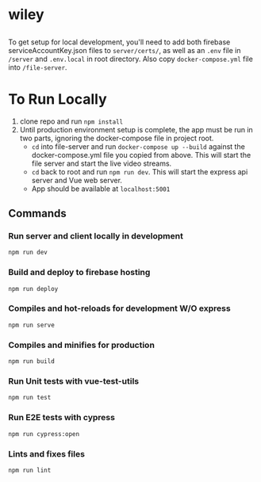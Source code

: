 # wiley

##

To get setup for local development, you'll need to add both firebase serviceAccountKey.json files to `server/certs/`,
as well as an `.env` file in `/server` and `.env.local` in root directory. Also copy `docker-compose.yml` file into `/file-server`.

# To Run Locally

1. clone repo and run `npm install`
2. Until production environment setup is complete, the app must be run in two parts, ignoring the docker-compose file in project root.
    - `cd` into file-server and run `docker-compose up --build` against the docker-compose.yml file you copied from above. This will start the file server and start the live video streams.
    - `cd` back to root and run `npm run dev`. This will start the express api server and Vue web server.
    - App should be available at `localhost:5001`

## Commands

### Run server and client locally in development

```
npm run dev
```

### Build and deploy to firebase hosting

```
npm run deploy
```

### Compiles and hot-reloads for development W/O express

```
npm run serve
```

### Compiles and minifies for production

```
npm run build
```

### Run Unit tests with vue-test-utils

```
npm run test
```

### Run E2E tests with cypress

```
npm run cypress:open
```

### Lints and fixes files

```
npm run lint
```
